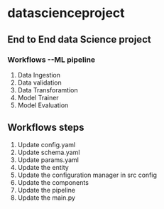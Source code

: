 # datascienceproject
## End to End data Science project 


### Workflows --ML pipeline 

1. Data Ingestion
2. Data validation 
3. Data Transforamtion 
4. Model Trainer 
5. Model Evaluation 


## Workflows steps 
1. Update config.yaml
2. Update schema.yaml
3. Update params.yaml
4. Update the entity 
5. Update the configuration manager in src config 
6. Update the components 
7. Update the pipeline 
8. Update the main.py 
